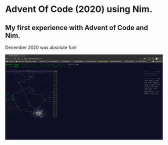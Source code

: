 # Advent Of Code (2020) using Nim. 

## My first experience with Advent of Code and Nim. 

December 2020 was absolute fun! 

![Completeed Advent of Code 2020](https://github.com/pkarthick/AdventOfCode/blob/master/2020/Completed2020.jpg)
